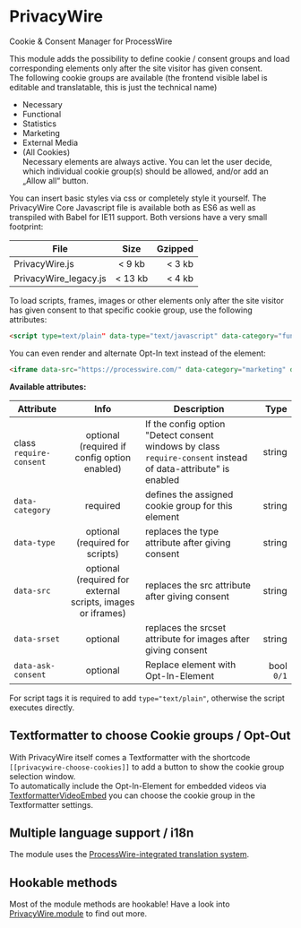 # PrivacyWire
Cookie & Consent Manager for ProcessWire

This module adds the possibility to define cookie / consent groups and load corresponding elements only after the site visitor has given consent.  
The following cookie groups are available (the frontend visible label is editable and translatable, this is just the technical name)
* Necessary
* Functional
* Statistics
* Marketing
* External Media
* (All Cookies)  
Necessary elements are always active. You can let the user decide, which individual cookie group(s) should be allowed, and/or add an „Allow all“ button.

You can insert basic styles via css or completely style it yourself.
The PrivacyWire Core Javascript file is available both as ES6 as well as transpiled with Babel for IE11 support. Both versions have a very small footprint:

File   |   Size    | Gzipped
--- | :---: | ---:
PrivacyWire.js | < 9 kb | < 3 kb
PrivacyWire_legacy.js | < 13 kb | < 4 kb

To load scripts, frames, images or other elements only after the site visitor has given consent to that specific cookie group, use the following attributes:

```html
<script type=text/plain" data-type="text/javascript" data-category="functional" class="require-consent">console.log("This script only runs after giving consent to functional cookies");</script>
```
You can even render and alternate Opt-In text instead of the element:
```html
<iframe data-src="https://processwire.com/" data-category="marketing" data-ask-consent="1" class="require-consent" frameborder="0" height="400" width="400"></iframe>
```

**Available attributes:**

Attribute   |   Info    | Description | Type
--- | :---: | --- | ---:
class `require-consent` | optional (required if config option enabled) | If the config option "Detect consent windows by class `require-consent` instead of data-attribute" is enabled |string
`data-category` | required | defines the assigned cookie group for this element | string
`data-type` | optional (required for scripts) | replaces the type attribute after giving consent | string
`data-src` | optional (required for external scripts, images or iframes) | replaces the src attribute after giving consent | string
`data-srset` | optional | replaces the srcset attribute for images after giving consent | string
`data-ask-consent`| optional | Replace element with Opt-In-Element | bool `0/1`

For script tags it is required to add `type="text/plain"`, otherwise the script executes directly.

## Textformatter to choose Cookie groups / Opt-Out
With PrivacyWire itself comes a Textformatter with the shortcode `[[privacywire-choose-cookies]]` to add a button to show the cookie group selection window.  
To automatically include the Opt-In-Element for embedded videos via [TextformatterVideoEmbed](https://processwire.com/modules/textformatter-video-embed/) you can choose the cookie group in the Textformatter settings.

## Multiple language support / i18n
The module uses the [ProcessWire-integrated translation system](https://processwire.com/docs/multi-language-support/).

## Hookable methods
Most of the module methods are hookable! Have a look into [PrivacyWire.module](PrivacyWire.module) to find out more.